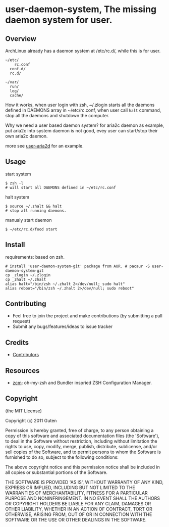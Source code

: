user-daemon-system, The missing daemon system for user.
==============================================================

Overview
--------

ArchLinux already has a daemon system at /etc/rc.d/, while this is for user.

	~/etc/
		rc.conf
	  conf.d/
	  rc.d/

	~/var/
	  run/
	  log/
	  cache/

How it works, when user login with zsh, ~/.zlogin starts all the daemons defined in DAEMONS array in ~/etc/rc.conf, when user call `halt` command, stop all the daemons and shutdown the computer.

Why we need a user based daemon system? for aria2c daemon as example, put aria2c into system daemon is not good, evey user can start/stop their own aria2c daemon.

more see [user-aria2d](https://github.com/GutenYe/user-aria2d) for an example.

Usage
-----
	
start system

	$ zsh -l
	# will start all DAEMONS defined in ~/etc/rc.conf

halt system

	$ source ~/.zhalt && halt
	# stop all running daemons.

manualy start daemon

	$ ~/etc/rc.d/food start


Install
-------

requirements: based on zsh.

	# install 'user-daemon-system-git' package from AUR. # pacaur -S user-daemon-system-git
	cp _zlogin ~/.zlogin
	cp _zhalt ~/.zhalt
	alias halt="/bin/zsh ~/.zhalt 2>/dev/null; sudo halt"
	alias reboot="/bin/zsh ~/.zhalt 2>/dev/null; sudo reboot"

Contributing
-------------

* Feel free to join the project and make contributions (by submitting a pull request)
* Submit any bugs/features/ideas to issue tracker

Credits
--------

* [Contributors](https://github.com/GutenYe/user-aria2d/contributors)

Resources
---------

* [zcm](https://github.com/zcm/zcm): oh-my-zsh and Bundler inspried ZSH Configuration Manager.

Copyright
---------

(the MIT License)

Copyright (c) 2011 Guten

Permission is hereby granted, free of charge, to any person obtaining a copy of this software and associated documentation files (the 'Software'), to deal in the Software without restriction, including without limitation the rights to use, copy, modify, merge, publish, distribute, sublicense, and/or sell copies of the Software, and to permit persons to whom the Software is furnished to do so, subject to the following conditions:

The above copyright notice and this permission notice shall be included in all copies or substantial portions of the Software.

THE SOFTWARE IS PROVIDED 'AS IS', WITHOUT WARRANTY OF ANY KIND, EXPRESS OR IMPLIED, INCLUDING BUT NOT LIMITED TO THE WARRANTIES OF MERCHANTABILITY, FITNESS FOR A PARTICULAR PURPOSE AND NONINFRINGEMENT.  IN NO EVENT SHALL THE AUTHORS OR COPYRIGHT HOLDERS BE LIABLE FOR ANY CLAIM, DAMAGES OR OTHER LIABILITY, WHETHER IN AN ACTION OF CONTRACT, TORT OR OTHERWISE, ARISING FROM, OUT OF OR IN CONNECTION WITH THE SOFTWARE OR THE USE OR OTHER DEALINGS IN THE SOFTWARE.
